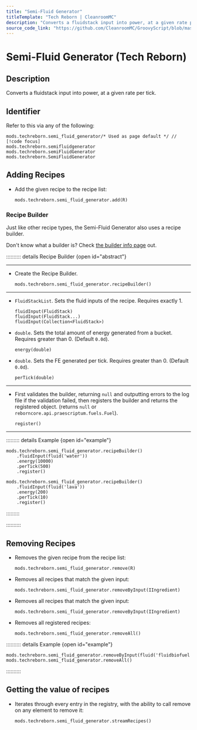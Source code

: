 ```yaml
---
title: "Semi-Fluid Generator"
titleTemplate: "Tech Reborn | CleanroomMC"
description: "Converts a fluidstack input into power, at a given rate per tick."
source_code_link: "https://github.com/CleanroomMC/GroovyScript/blob/master/src/main/java/com/cleanroommc/groovyscript/compat/mods/techreborn/SemiFluidGenerator.java"
---
```


# Semi-Fluid Generator (Tech Reborn)

## Description

Converts a fluidstack input into power, at a given rate per tick.

## Identifier

Refer to this via any of the following:

```groovy:no-line-numbers {1}
mods.techreborn.semi_fluid_generator/* Used as page default */ // [!code focus]
mods.techreborn.semifluidgenerator
mods.techreborn.semiFluidGenerator
mods.techreborn.SemiFluidGenerator
```


## Adding Recipes

- Add the given recipe to the recipe list:

    ```groovy:no-line-numbers
    mods.techreborn.semi_fluid_generator.add(R)
    ```


### Recipe Builder

Just like other recipe types, the Semi-Fluid Generator also uses a recipe builder.

Don't know what a builder is? Check [the builder info page](../../getting_started/builder.md) out.

:::::::::: details Recipe Builder {open id="abstract"}

---

- Create the Recipe Builder.

    ```groovy:no-line-numbers
    mods.techreborn.semi_fluid_generator.recipeBuilder()
    ```

---

- `FluidStackList`. Sets the fluid inputs of the recipe. Requires exactly 1.

    ```groovy:no-line-numbers
    fluidInput(FluidStack)
    fluidInput(FluidStack...)
    fluidInput(Collection<FluidStack>)
    ```

- `double`. Sets the total amount of energy generated from a bucket. Requires greater than 0. (Default `0.0d`).

    ```groovy:no-line-numbers
    energy(double)
    ```

- `double`. Sets the FE generated per tick. Requires greater than 0. (Default `0.0d`).

    ```groovy:no-line-numbers
    perTick(double)
    ```

---

- First validates the builder, returning `null` and outputting errors to the log file if the validation failed, then registers the builder and returns the registered object. (returns `null` or `reborncore.api.praescriptum.fuels.Fuel`).

    ```groovy:no-line-numbers
    register()
    ```

---

::::::::: details Example {open id="example"}
```groovy:no-line-numbers
mods.techreborn.semi_fluid_generator.recipeBuilder()
    .fluidInput(fluid('water'))
    .energy(10000)
    .perTick(500)
    .register()

mods.techreborn.semi_fluid_generator.recipeBuilder()
    .fluidInput(fluid('lava'))
    .energy(200)
    .perTick(10)
    .register()
```

:::::::::

::::::::::

## Removing Recipes

- Removes the given recipe from the recipe list:

    ```groovy:no-line-numbers
    mods.techreborn.semi_fluid_generator.remove(R)
    ```

- Removes all recipes that match the given input:

    ```groovy:no-line-numbers
    mods.techreborn.semi_fluid_generator.removeByInput(IIngredient)
    ```

- Removes all recipes that match the given input:

    ```groovy:no-line-numbers
    mods.techreborn.semi_fluid_generator.removeByInput(IIngredient)
    ```

- Removes all registered recipes:

    ```groovy:no-line-numbers
    mods.techreborn.semi_fluid_generator.removeAll()
    ```

:::::::::: details Example {open id="example"}
```groovy:no-line-numbers
mods.techreborn.semi_fluid_generator.removeByInput(fluid('fluidbiofuel'))
mods.techreborn.semi_fluid_generator.removeAll()
```

::::::::::

## Getting the value of recipes

- Iterates through every entry in the registry, with the ability to call remove on any element to remove it:

    ```groovy:no-line-numbers
    mods.techreborn.semi_fluid_generator.streamRecipes()
    ```

